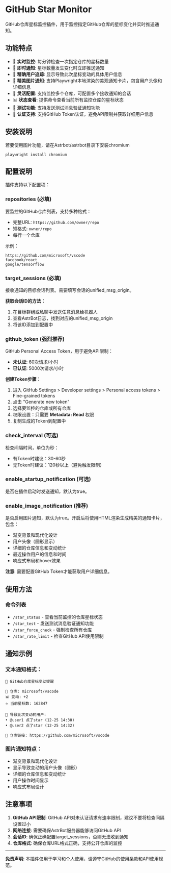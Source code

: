# GitHub Star Monitor

GitHub仓库星标监控插件，用于监控指定GitHub仓库的星标变化并实时推送通知。

## 功能特点

- 🌟 **实时监控**: 每分钟检查一次指定仓库的星标数量
- 📢 **即时通知**: 星标数量发生变化时立即推送通知
- 👤 **精确用户追踪**: 显示导致此次星标变动的具体用户信息
- 🎨 **精美图片通知**: 支持Playwright本地渲染的美观通知卡片，包含用户头像和详细信息
- 🔧 **灵活配置**: 支持监控多个仓库，可配置多个接收通知的会话
- 📊 **状态查看**: 提供命令查看当前所有监控仓库的星标状态
- 🧪 **测试功能**: 支持发送测试消息验证通知功能
- 🔑 **认证支持**: 支持GitHub Token认证，避免API限制并获取详细用户信息

## 安装说明

若要使用图片功能，请在Astrbot/astrbot目录下安装chromium

```
playwright install chromium
```

## 配置说明

插件支持以下配置项：

### repositories (必填)
要监控的GitHub仓库列表，支持多种格式：
- 完整URL: `https://github.com/owner/repo`
- 短格式: `owner/repo`
- 每行一个仓库

示例：
```
https://github.com/microsoft/vscode
facebook/react
google/tensorflow
```

### target_sessions (必填)
接收通知的目标会话列表。需要填写会话的unified_msg_origin。

**获取会话ID的方法：**
1. 在目标群组或私聊中发送任意消息给机器人
2. 查看AstrBot日志，找到对应的unified_msg_origin
3. 将该ID添加到配置中

### github_token (强烈推荐)
GitHub Personal Access Token，用于避免API限制：
- **未认证**: 60次请求/小时
- **已认证**: 5000次请求/小时

**创建Token步骤：**
1. 进入 GitHub Settings > Developer settings > Personal access tokens > Fine-grained tokens
2. 点击 "Generate new token"
3. 选择要监控的仓库或所有仓库
4. 权限设置：只需要 **Metadata: Read** 权限
5. 复制生成的Token到配置中

### check_interval (可选)
检查间隔时间，单位为秒：
- 有Token时建议：30-60秒
- 无Token时建议：120秒以上（避免触发限制）

### enable_startup_notification (可选)
是否在插件启动时发送通知，默认为true。

### enable_image_notification (推荐)
是否启用图片通知，默认为true。开启后将使用HTML渲染生成精美的通知卡片，包含：
- 渐变背景和现代化设计
- 用户头像（圆形显示）
- 详细的仓库信息和变动统计
- 最近操作用户的信息和时间
- 响应式布局和hover效果

**注意**: 需要配置GitHub Token才能获取用户详细信息。

## 使用方法

### 命令列表

- `/star_status` - 查看当前监控的仓库星标状态
- `/star_test` - 发送测试消息验证通知功能
- `/star_force_check` - 强制检查所有仓库
- `/star_rate_limit` - 检查GitHub API使用限制

## 通知示例

### 文本通知格式：
```
🌟 GitHub仓库星标变动提醒

📁 仓库: microsoft/vscode
📊 变动: +2
⭐ 当前星标数: 162847

👤 导致此次变动的用户:
• @user1 点了star (12-25 14:30)
• @user2 点了star (12-25 14:32)

🔗 仓库链接: https://github.com/microsoft/vscode
```

### 图片通知特点：
- 渐变背景和现代化设计
- 显示导致变动的用户头像（圆形）
- 详细的仓库信息和变动统计
- 用户操作时间显示
- 响应式布局设计

## 注意事项

1. **GitHub API限制**: GitHub API对未认证请求有速率限制，建议不要将检查间隔设置过小
2. **网络连接**: 需要确保AstrBot服务器能够访问GitHub API
3. **会话ID**: 确保正确配置target_sessions，否则无法收到通知
4. **仓库格式**: 确保仓库URL格式正确，支持公开仓库的监控

---

**免责声明**: 本插件仅用于学习和个人使用，请遵守GitHub的使用条款和API使用规范。
